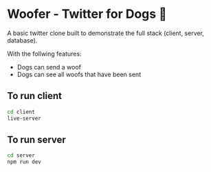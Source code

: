 # Woofer - Twitter for Dogs 🐶

A basic twitter clone built to demonstrate the full stack (client, server, database).

With the follwing features:
* Dogs can send a woof
* Dogs can see all woofs that have been sent

## To run client
```bash
cd client
live-server
```

## To run server
```bash
cd server
npm run dev
```
